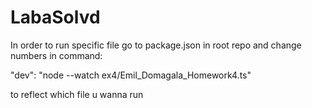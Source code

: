 # LabaSolvd

In order to run specific file go to package.json in root repo and change numbers in command:

"dev": "node --watch ex4/Emil_Domagala_Homework4.ts"

to reflect which file u wanna run
